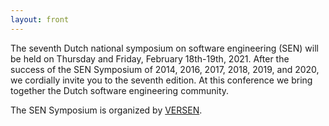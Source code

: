 ```yaml
---
layout: front
---
```


<p class="lead"> 

The seventh Dutch national symposium on software engineering (SEN) will
be held on Thursday and Friday, February 18th-19th, 2021. After the success of the
SEN Symposium of 2014, 2016, 2017, 2018, 2019, and 2020, we cordially invite
you to the seventh edition. At this conference we bring together the
Dutch software engineering community.

<!--
We expect to offer talks by the following invited speakers:

<ul>
<li> Wil van der Aalst, RWTH Aachen University </li>
<li> Vasilios Andrikopoulos, University of Groningen </li>
<li> Dino Distefano, Facebook </li>
<li> Veelasha Moonsamy, Radboud University </li>
<li> Alexandra Silva, University College London </li>
<li> Jan van Zoest, Royal Philips </li>
</ul>
-->
The SEN Symposium is organized by <a href="http://www.versen.nl/">VERSEN</a>.


<!--<a href="./posters/index.html">submit a poster/presentation</a> and <a href="./registration/index.html">register for free participation.</a> -->
</p>
